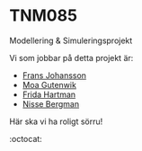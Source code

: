 # TNM085
Modellering &amp; Simuleringsprojekt

Vi som jobbar på detta projekt är:
* [Frans Johansson](https://www.facebook.com/fransoskarjohansson)
* [Moa Gutenwik](https://www.facebook.com/moa.gutenwiik)
* [Frida Hartman](https://www.facebook.com/frida.hartman)
* [Nisse Bergman](https://www.facebook.com/nisse.bergman.3)


Här ska vi ha roligt sörru!

:octocat:
